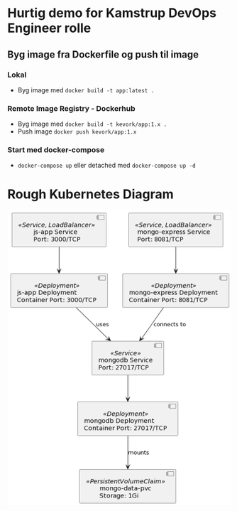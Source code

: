 # Hurtig demo for Kamstrup DevOps Engineer rolle
## Byg image fra Dockerfile og push til image 
### Lokal
- Byg image med `docker build -t app:latest .`

### Remote Image Registry - Dockerhub
- Byg image med `docker build -t kevork/app:1.x .`
- Push image `docker push kevork/app:1.x`

### Start med docker-compose
- `docker-compose up` eller detached med `docker-compose up -d`

# Rough Kubernetes Diagram
![Diagram](kamstrup-demo-uml.png)
